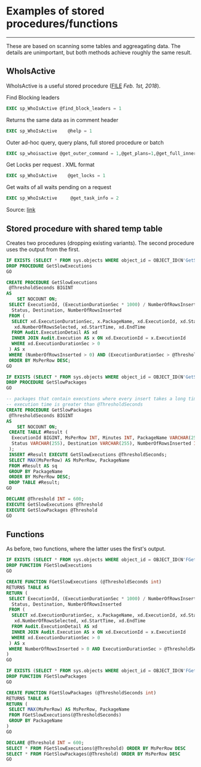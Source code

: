 # Examples of stored procedures/functions

<!-- toc -->

----

These are based on scanning some tables and aggreagating data. The details are unimportant, but both methods achieve roughly the same result.

## WhoIsActive

WhoIsActive is a useful stored procedure ([FILE](whoisactive.zip) _Feb. 1st, 2018_).

Find Blocking leaders

```sql
EXEC sp_WhoIsActive @find_block_leaders = 1
```

Returns the same data as in comment header

```sql
EXEC sp_WhoIsActive    @help = 1
```

Outer ad-hoc query, query plans, full stored procedure or batch

```sql
EXEC sp_whoisactive @get_outer_command = 1,@get_plans=1,@get_full_inner_text=1
```

Get Locks per request . XML format

```sql
EXEC sp_WhoIsActive    @get_locks = 1
```

Get waits of all waits pending on a request

```sql
EXEC sp_WhoIsActive     @get_task_info = 2
```

Source: [link](https://web.archive.org/web/20230129152246/https://www.sqlserver-dba.com/2015/09/sp_whoisactive-utility-for-sql-server-troubleshooting.html)

## Stored procedure with shared temp table

Creates two procedures (dropping existing variants). The second procedure uses the output from the first.

```sql
IF EXISTS (SELECT * FROM sys.objects WHERE object_id = OBJECT_ID(N'GetSlowExecutions') AND type IN ( N'P', N'PC' ))
DROP PROCEDURE GetSlowExecutions
GO

CREATE PROCEDURE GetSlowExecutions
 @ThresholdSeconds BIGINT   
AS   
    SET NOCOUNT ON;  
 SELECT ExecutionId, (ExecutionDurationSec * 1000) / NumberOfRowsInserted AS MsPerRow, ExecutionDurationSec / 60 AS Minutes, PackageName, 
  Status, Destination, NumberOfRowsInserted 
 FROM (
  SELECT xd.ExecutionDurationSec, x.PackageName, xd.ExecutionId, xd.Status, xd.Destination, xd.NumberOfRowsInserted, 
   xd.NumberOfRowsSelected, xd.StartTime, xd.EndTime
  FROM Audit.ExecutionDetail AS xd 
  INNER JOIN Audit.Execution AS x ON xd.ExecutionId = x.ExecutionId
  WHERE xd.ExecutionDurationSec > 0
 ) AS x
 WHERE (NumberOfRowsInserted > 0) AND (ExecutionDurationSec > @ThresholdSeconds)
 ORDER BY MsPerRow DESC;
GO

IF EXISTS (SELECT * FROM sys.objects WHERE object_id = OBJECT_ID(N'GetSlowPackages') AND type IN ( N'P', N'PC' ))
DROP PROCEDURE GetSlowPackages
GO

-- packages that contain executions where every insert takes a long time and the overall 
-- execution time is greater than @ThresholdSeconds
CREATE PROCEDURE GetSlowPackages
 @ThresholdSeconds BIGINT   
AS   
    SET NOCOUNT ON;  
 CREATE TABLE #Result (
  ExecutionId BIGINT, MsPerRow INT, Minutes INT, PackageName VARCHAR(255),
  Status VARCHAR(255), Destination VARCHAR(255), NumberOfRowsInserted INT
 );
 INSERT #Result EXECUTE GetSlowExecutions @ThresholdSeconds;
 SELECT MAX(MsPerRow) AS MsPerRow, PackageName
 FROM #Result AS sq
 GROUP BY PackageName
 ORDER BY MsPerRow DESC;
 DROP TABLE #Result;
GO

DECLARE @Threshold INT = 600;
EXECUTE GetSlowExecutions @Threshold
EXECUTE GetSlowPackages @Threshold
GO
```

## Functions

As before, two functions, where the latter uses the first's output.

```sql
IF EXISTS (SELECT * FROM sys.objects WHERE object_id = OBJECT_ID(N'FGetSlowExecutions') AND type = N'IF')
DROP FUNCTION FGetSlowExecutions
GO

CREATE FUNCTION FGetSlowExecutions (@ThresholdSeconds int)
RETURNS TABLE AS
RETURN (
 SELECT ExecutionId, (ExecutionDurationSec * 1000) / NumberOfRowsInserted AS MsPerRow, ExecutionDurationSec / 60 AS Minutes, PackageName, 
  Status, Destination, NumberOfRowsInserted 
 FROM (
  SELECT xd.ExecutionDurationSec, x.PackageName, xd.ExecutionId, xd.Status, xd.Destination, xd.NumberOfRowsInserted, 
   xd.NumberOfRowsSelected, xd.StartTime, xd.EndTime
  FROM Audit.ExecutionDetail AS xd 
  INNER JOIN Audit.Execution AS x ON xd.ExecutionId = x.ExecutionId
  WHERE xd.ExecutionDurationSec > 0
 ) AS x
 WHERE NumberOfRowsInserted > 0 AND ExecutionDurationSec > @ThresholdSeconds
)
GO

IF EXISTS (SELECT * FROM sys.objects WHERE object_id = OBJECT_ID(N'FGetSlowPackages') AND type = N'IF')
DROP FUNCTION FGetSlowPackages
GO

CREATE FUNCTION FGetSlowPackages (@ThresholdSeconds int)
RETURNS TABLE AS
RETURN (
 SELECT MAX(MsPerRow) AS MsPerRow, PackageName
 FROM FGetSlowExecutions(@ThresholdSeconds)
 GROUP BY PackageName
)
GO

DECLARE @Threshold INT = 600;
SELECT * FROM FGetSlowExecutions(@Threshold) ORDER BY MsPerRow DESC
SELECT * FROM FGetSlowPackages(@Threshold) ORDER BY MsPerRow DESC
GO
```
